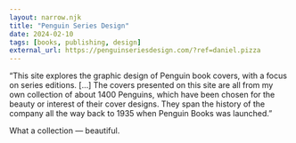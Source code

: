 ```yaml
---
layout: narrow.njk
title: "Penguin Series Design"
date: 2024-02-10
tags: [books, publishing, design]
external_url: https://penguinseriesdesign.com/?ref=daniel.pizza
---
```


“This site explores the graphic design of Penguin book covers, with a focus on series editions. […] The covers presented on this site are all from my own collection of about 1400 Penguins, which have been chosen for the beauty or interest of their cover designs. They span the history of the company all the way back to 1935 when Penguin Books was launched.”

What a collection — beautiful. 